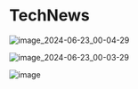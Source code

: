 # TechNews
![image_2024-06-23_00-04-29](https://github.com/Umidjonjuraqulov/TechNews/assets/147255061/5dca8233-af1f-4f2c-9050-d659d4716e94)

![image_2024-06-23_00-03-29](https://github.com/Umidjonjuraqulov/TechNews/assets/147255061/243df508-a3dc-40fc-aa73-7db11e3499ba)

![image](https://github.com/Umidjonjuraqulov/TechNews/assets/147255061/e7fba606-baed-4cca-bc64-dd399bf9b8fa)
